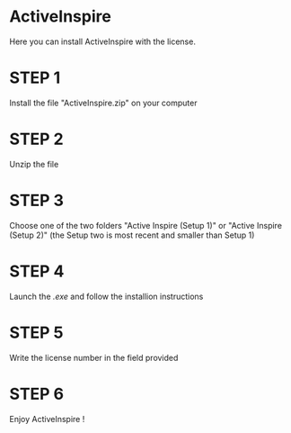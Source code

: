 # ActiveInspire
Here you can install ActiveInspire with the license.

# STEP 1

Install the file "ActiveInspire.zip" on your computer

# STEP 2

Unzip the file

# STEP 3

Choose one of the two folders "Active Inspire (Setup 1)" or "Active Inspire (Setup 2)" (the Setup two is most recent and smaller than Setup 1)

# STEP 4

Launch the *.exe* and follow the installion instructions

# STEP 5

Write the license number in the field provided

# STEP 6

Enjoy ActiveInspire !
